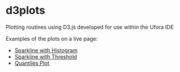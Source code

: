 d3plots
=======

Plotting routines using D3.js developed for use within the Ufora IDE

Examples of the plots on a live page:

* [Sparkline with Histogram](http://www.jrsandbox.com/uforaViz/sparklineWithSojourn/)
* [Sparkline with Threshold](http://www.jrsandbox.com/uforaViz/sparklineWithThreshold/)
* [Quantiles Plot](http://www.jrsandbox.com/uforaViz/quantilePlot/)
